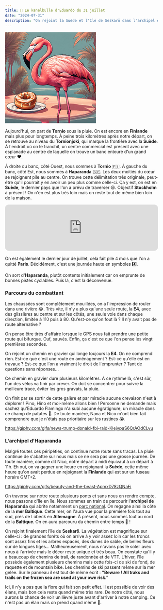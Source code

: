 ```yaml
---
title: 🥮 Le kanelbulle d'Eduardo du 31 juillet
date: "2024-07-31"
description: "On rejoint la Suède et l'île de Seskarö dans l'archipel d'Haparanda !"
---
```


![Kanelbullar d'Eduardo](../kanelbullar_eduardo.png)

Aujourd'hui, on part de **Tornio** sous la pluie. On est encore en **Finlande** mais plus pour longtemps. À peine trois kilomètres après notre départ, on se retrouve au niveau du **Tornionjoki**, qui marque la frontière avec la **Suède**. À l'endroit où on le franchit, un centre commercial est présent avec une esplanade au centre de laquelle on trouve un banc entouré d'un grand cœur ♥️.

À droite du banc, côté Ouest, nous sommes à **Tornio** 🇫🇮. À gauche du banc, côté Est, nous sommes à **Haparanda** 🇸🇪. Les deux moitiés du cœur se rejoignent pile au centre. On trouve cette délimitation très originale, peut-être qu'il pourrait y en avoir un peu plus comme celle-ci. Ça y est, on est en **Suède**, le dernier pays que l'on a prévu de traverser 😃. Objectif **Stockholm** à présent ! On n'en est plus très loin mais on reste tout de même bien loin de la maison.

<iframe style="border-radius:12px" src="https://open.spotify.com/embed/track/3QHThjKGMW7y89xIEvB0J4?utm_source=generator" width="100%" height="152" frameBorder="0" allow="autoplay; clipboard-write; encrypted-media; picture-in-picture" loading="lazy"></iframe>

On est également le dernier jour de juillet, cela fait pile 4 mois que l'on a quitté **Paris**. Décidément, c'est une journée haute en symboles 4️⃣.

On sort d'**Haparanda**, plutôt contents initialement car on emprunte de bonnes pistes cyclables. Puis là, c'est la déconvenue.

### Parcours du combattant
Les chaussées sont complètement mouillées, on a l'impression de rouler dans une rivière 😂. Très vite, il n'y a plus qu'une seule route, la **E4**, avec des glissières au centre et sur les côtés, une seule voie dans chaque direction, limitée à 110 puis à 80. Qu'est-ce qu'on fout là ? Il n'y avait pas de route alternative ? 

On pense être tirés d'affaire lorsque le GPS nous fait prendre une petite route qui bifurque. Ouf, sauvés. Enfin, ça c'est ce que l'on pense les vingt premières secondes.

On rejoint un chemin en gravier qui longe toujours la **E4**. On ne comprend rien. Est-ce que c'est une route en aménagement ? Est-ce qu'elle est en travaux ? Est-ce que l'on a vraiment le droit de l'emprunter ? Tant de questions sans réponses...

Ce chemin en gravier dure plusieurs kilomètres. À ce rythme là, c'est sûr, l'un des vélos va finir par crever. On doit se concentrer pour suivre la meilleure trace, éviter les gros gravats, la pluie.

On finit par se sortir de cette galère et par miracle aucune crevaison n'est à déplorer ! Pino, Hino et moi-même allons bien ! Personne ne demande mais sachez qu'Eduardo Flamingo n'a subi aucune égratignure, un miracle dans ce champ de patates 🦩. De toute manière, Nana et Nico m'ont bien fait comprendre que je n'étais pas prioritaire sur les rustines 😭.

https://giphy.com/gifs/news-trump-donald-fbi-raid-KIejvpaS6QrAOdCLvu

### L'archipel d'Haparanda

Malgré toutes ces péripéties, on continue notre route sans tracas. La pluie continue de s'abattre sur nous mais ce ne sera pas une grosse journée. De toute manière, comme dit Nico, notre départ à midi équivaut à un départ à 11h. Eh oui, on va gagner une heure en rejoignant la **Suède**, cette même heure qu'on avait perdue en rejoignant la **Finlande** qui est sur un fuseau horaire GMT+2.

https://giphy.com/gifs/beauty-and-the-beast-ApmxD78zQNaFi

On traverse sur notre route plusieurs ponts et sans nous en rendre compte, nous passons d'île en île. Nous sommes en train de parcourir l'**archipel de Haparanda** qui abrite notamment un [parc national](https://www.sverigesnationalparker.se/en/choose-park---list/haparanda-skargard-national-park/). On regagne ainsi la côte de la **mer Baltique**. Cette mer, on l'aura vue pour la première fois tout au sud, près de Lübeck en **Allemagne**. À présent, nous sommes tout au nord de la **Baltique**. On en aura parcouru du chemin entre temps 🤗 !

On rejoint finalement l'île de **Seskarö**. La végétation est magnifique sur celle-ci : de grandes forêts où on arrive à y voir assez loin car les troncs sont assez fins et les arbres espacés, des dunes de sable, de belles fleurs sur de longues tiges... Malheureusement, nous n'avons pas le soleil avec nous à l'arrivée mais le décor reste unique et très beau. On constate qu'il y a beaucoup de chemins de trail, de randonnée et de VTT. L'hiver, l'île possède également plusieurs chemins mais cette fois-ci de ski de fond, de raquette et de mountain bike. Les chemins de ski passent même sur la mer gelée. Sur le panneau il est tout de même écrit : **"Beware ! All traks and trails on the frozen sea are used at your own risk."** 

Ici, il n'y a pas que la flore qui fait son petit effet. Il est possible de voir des élans, mais bon cela reste quand même très rare. De notre côté, nous aurons la chance de voir un lièvre juste avant d'arriver à notre camping. Ce n'est pas un élan mais on prend quand même 🐇.